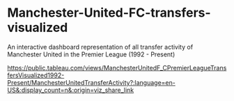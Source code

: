 # Manchester-United-FC-transfers-visualized

An interactive dashboard representation of all transfer activity of Manchester United in the Premier League (1992 - Present)















https://public.tableau.com/views/ManchesterUnitedF_CPremierLeagueTransfersVisualized1992-Present/ManchesterUnitedTransferActivity?:language=en-US&:display_count=n&:origin=viz_share_link
